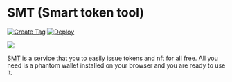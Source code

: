 # SMT (Smart token tool)

[![Create Tag](https://github.com/atonoy/smart-token-tool/actions/workflows/tag.yml/badge.svg)](https://github.com/atonoy/smart-token-tool/actions/workflows/tag.yml)
[![Deploy](https://github.com/atonoy/smart-token-tool/actions/workflows/deploy.yml/badge.svg)](https://github.com/atonoy/smart-token-tool/actions/workflows/deploy.yml)

<img src="https://bafybeiavzcxpsdpl2wsxqzp53n2dmuhfor4xejscz3hnovwpznbwgc7v74.ipfs.nftstorage.link/"/>

[SMT](https://smt.atonoy.co) is a service that you to easily issue tokens and nft for all free. All you need is a phantom wallet installed on your browser and you are ready to use it.
